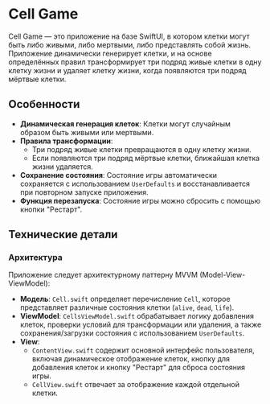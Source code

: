 # Cell Game

Cell Game — это приложение на базе SwiftUI, в котором клетки могут быть либо живыми, либо мертвыми, либо представлять собой жизнь. Приложение динамически генерирует клетки, и на основе определённых правил трансформирует три подряд живые клетки в одну клетку жизни и удаляет клетку жизни, когда появляются три подряд мёртвые клетки.

## Особенности

- **Динамическая генерация клеток**: Клетки могут случайным образом быть живыми или мертвыми.
- **Правила трансформации**: 
  - Три подряд живые клетки превращаются в одну клетку жизни.
  - Если появляются три подряд мёртвые клетки, ближайшая клетка жизни удаляется.
- **Сохранение состояния**: Состояние игры автоматически сохраняется с использованием `UserDefaults` и восстанавливается при повторном запуске приложения.
- **Функция перезапуска**: Состояние игры можно сбросить с помощью кнопки "Рестарт".

## Технические детали

### Архитектура

Приложение следует архитектурному паттерну MVVM (Model-View-ViewModel):

- **Модель**: `Cell.swift` определяет перечисление `Cell`, которое представляет различные состояния клетки (`alive`, `dead`, `life`).
- **ViewModel**: `CellsViewModel.swift` обрабатывает логику добавления клеток, проверки условий для трансформации или удаления, а также сохранения/загрузки состояния с использованием `UserDefaults`.
- **View**: 
  - `ContentView.swift` содержит основной интерфейс пользователя, включая динамическое отображение клеток, кнопку для добавления клеток и кнопку "Рестарт" для сброса состояния игры.
  - `CellView.swift` отвечает за отображение каждой отдельной клетки.

